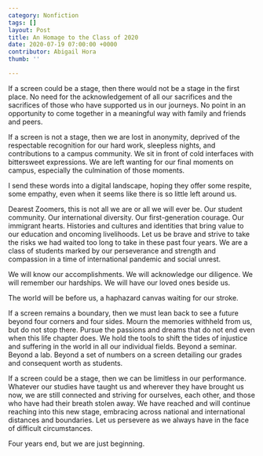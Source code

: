 ```yaml
---
category: Nonfiction
tags: []
layout: Post
title: An Homage to the Class of 2020
date: 2020-07-19 07:00:00 +0000
contributor: Abigail Hora
thumb: ''

---
```

If a screen could be a stage, then there would not be a stage in the first place. No need for the acknowledgement of all our sacrifices and the sacrifices of those who have supported us in our journeys. No point in an opportunity to come together in a meaningful way with family and friends and peers.

If a screen is not a stage, then we are lost in anonymity, deprived of the respectable recognition for our hard work, sleepless nights, and contributions to a campus community. We sit in front of cold interfaces with bittersweet expressions. We are left wanting for our final moments on campus, especially the culmination of those moments.

I send these words into a digital landscape, hoping they offer some respite, some empathy, even when it seems like there is so little left around us.

Dearest Zoomers, this is not all we are or all we will ever be. Our student community. Our international diversity. Our first-generation courage. Our immigrant hearts. Histories and cultures and identities that bring value to our education and oncoming livelihoods. Let us be brave and strive to take the risks we had waited too long to take in these past four years. We are a class of students marked by our perseverance and strength and compassion in a time of international pandemic and social unrest.

We will know our accomplishments. We will acknowledge our diligence. We will remember our hardships. We will have our loved ones beside us.

The world will be before us, a haphazard canvas waiting for our stroke.

If a screen remains a boundary, then we must lean back to see a future beyond four corners and four sides. Mourn the memories withheld from us, but do not stop there. Pursue the passions and dreams that do not end even when this life chapter does. We hold the tools to shift the tides of injustice and suffering in the world in all our individual fields. Beyond a seminar. Beyond a lab. Beyond a set of numbers on a screen detailing our grades and consequent worth as students.

If a screen could be a stage, then we can be limitless in our performance. Whatever our studies have taught us and wherever they have brought us now, we are still connected and striving for ourselves, each other, and those who have had their breath stolen away. We have reached and will continue reaching into this new stage, embracing across national and international distances and boundaries. Let us persevere as we always have in the face of difficult circumstances.

Four years end, but we are just beginning.